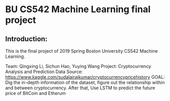 # BU CS542 Machine Learning final project 
## Introduction:
This is the final project of 2019 Spring Boston University CS542 Machine Learning.

Team: Qingxing Li, Sichun Hao, Yuying Wang
Project: Cryptocurrency Analysis and Prediction
Data Source: https://www.kaggle.com/sudalairajkumar/cryptocurrencypricehistory
GOAL: Dig the in-depth information of the dataset, figure out the relationship within and between cryptocurrency. After that, Use LSTM to predict the future price of BitCoin and Etherum

